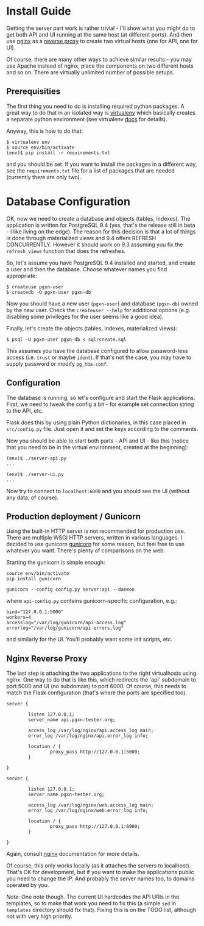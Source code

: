 # Install Guide

Getting the server part work is rather trivial - I'll show what you might
do to get both API and UI running at the same host (at different ports).
And then use [nginx][nginx] as a [reverse proxy][proxy] to create two
virtual hosts (one for API, one for UI).

Of course, there are many other ways to achieve similar results - you may
use Apache instead of nginx, place the components on two different hosts
and so on. There are virtually unlimited number of possible setups.


## Prerequisities

The first thing you need to do is installing required python packages.
A great way to do that in an isolated way is [virtualenv][virtualenv]
which basically creates a separate python environment (see virtualenv
[docs][docs] for details).

Anyway, this is how to do that:

    $ virtualenv env
    $ source env/bin/activate
    (env)$ pip install -r requirements.txt

and you should be set. If you want to install the packages in a different
way, see the `requirements.txt` file for a list of packages that are needed
(currently there are only two).


# Database Configuration

OK, now we need to create a database and objects (tables, indexes). The
application is written for PostgreSQL 9.4 (yes, that's the release
still in beta - I like living on the edge). The reason for this decision
is that a lot of things is done through materialized views and 9.4 offers
REFRESH CONCURRENTLY. However it should work on 9.3 assuming you fix the
`refresh_views` function that does the refreshes.

So, let's assume you have PostgreSQL 9.4 installed and started, and create
a user and then the database. Choose whatever names you find appropriate:

    $ createuse pgxn-user
    $ createdb -O pgxn-user pgxn-db

Now you should have a new user (`pgxn-user`) and database (`pgxn-db`)
owned by the new user. Check the `createuser --help` for additional
options (e.g. disabling some privileges for the user seems like a good idea).

Finally, let's create the objects (tables, indexes, materialized views):

    $ psql -U pgxn-user pgxn-db < sql/create.sql

This assumes you have the database configured to allow password-less
access (i.e. `trust` or maybe `ident`). If that's not the case, you may
have to supply password or modify `pg_hba.conf`.


## Configuration

The database is running, so let's configure and start the Flask applications.
First, we need to tweak the config a bit - for example set connection string
to the API, etc.

Flask does this by using plain Python dictionaries, in this case placed in
`src/config.py` file. Just open it and set the keys according to the comments.

Now you should be able to start both parts - API and UI - like this (notice
that you need to be in the virtual environment, created at the beginning):

    (env)$ ./server-api.py
    ...

    (env)$ ./server-ui.py
    ...
    
Now try to connect to `localhost:6000` and you should see the UI (without
any data, of course).


## Production deployment / Gunicorn

Using the built-in HTTP server is not recommended for production use. There
are multiple WSGI HTTP servers, written in various languages. I decided to
use gunicorn [gunicorn][gunicorn] for some reason, but feel free to use
whatever you want. There's plenty of comparisons on the web.

Starting the gunicorn is simple enough:

    source env/bin/activate
    pip install gunicorn

    gunicorn --config config.py server:api --daemon

where `api-config.py` contains gunicorn-specific configuration, e.g.:

    bind="127.0.0.1:5000"
    workers=4
    accesslog="/var/log/gunicorn/api-access.log"
    errorlog="/var/log/gunicorn/api-errors.log"

and similarly for the UI. You'll probably want some init scripts, etc.


## Nginx Reverse Proxy

The last step is attaching the two applications to the right virtualhosts
using nginx. One way to do that is like this, which redirects the 'api'
subdomain to port 5000 and UI (no subdomain) to port 6000. Of course, this
needs to match the Flask configuration (that's where the ports are
specified too).

    server {

            listen 127.0.0.1;
            server_name api.pgxn-tester.org;

            access_log /var/log/nginx/api.access_log main;
            error_log /var/log/nginx/api.error_log info;

            location / {
                    proxy_pass http://127.0.0.1:5000;
            }

    }

    server {

            listen 127.0.0.1;
            server_name pgxn-tester.org;

            access_log /var/log/nginx/web.access_log main;
            error_log /var/log/nginx/web.error_log info;

            location / {
                    proxy_pass http://127.0.0.1:6000;
            }

    }

Again, consult [nginx][nginx] documentation for more details.

Of course, this only works locally (as it attaches the servers to localhost).
That's OK for development, but if you want to make the applications public
you need to change the IP. And probably the server names too, to domains
operated by you.

*Note*: One note though. The current UI hardcodes the API URIs in the templates,
so to make that work you need to fix this (a simple `sed` in `templates` directory
should fix that). Fixing this is on the TODO list, although not with very high
priority.

[nginx]: http://nginx.org/
[proxy]: http://en.wikipedia.org/wiki/Reverse_proxy
[virtualenv]: https://pypi.python.org/pypi/virtualenv
[docs]: http://virtualenv.readthedocs.org/en/latest/
[gunicorn]: http://gunicorn.org